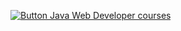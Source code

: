 [![Button Java Web Developer courses](https://img.shields.io/badge/Text-Цвят?style=for-the-badge)](https://github.com/aachanova/My-Certificates/Java%20Web%20Developer%20courses/)



